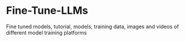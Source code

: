 # Fine-Tune-LLMs
Fine tuned models, tutorial, models, training data, images and videos of different model training platforms
